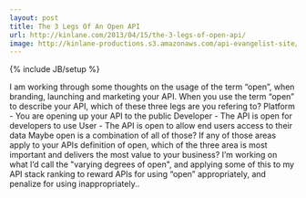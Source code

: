 ```yaml
---
layout: post
title: The 3 Legs Of An Open API
url: http://kinlane.com/2013/04/15/the-3-legs-of-open-api/
image: http://kinlane-productions.s3.amazonaws.com/api-evangelist-site/blog/open.jpg
---
```

{% include JB/setup %}
I am working through some thoughts on the usage of the term “open”, when branding, launching and marketing your API. When you use the term “open” to describe your API, which of these three legs are you refering to? Platform - You are opening up your API to the public Developer - The API is open for developers to use User - The API is open to allow end users access to their data Maybe open is a combination of all of those? If any of those areas apply to your APIs definition of open, which of the three area is most important and delivers the most value to your business? I’m working on what I’d call the "varying degrees of open", and applying some of this to my API stack ranking to reward APIs for using “open” appropriately, and penalize for using inappropriately..